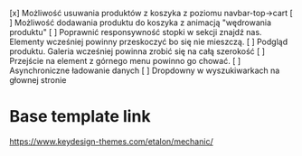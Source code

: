 [x] Możliwość usuwania produktów z koszyka z poziomu navbar-top->cart
[ ] Możliwość dodawania produktu do koszyka z animacją "wędrowania produktu"
[ ] Poprawnić responsywność stopki w sekcji znajdź nas. Elementy wcześniej powinny przeskoczyć bo się nie mieszczą.
[ ] Podgląd produktu. Galeria wcześniej powinna zrobić się na całą szerokość
[ ] Przejście na element z górnego menu powinno go chować.
[ ] Asynchroniczne ładowanie danych
[ ] Dropdowny w wyszukiwarkach na głownej stronie

# Base template link
https://www.keydesign-themes.com/etalon/mechanic/
